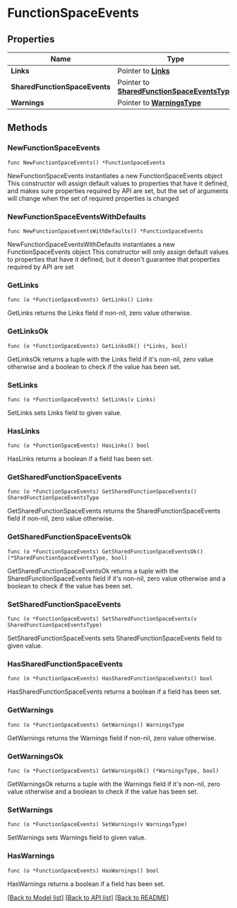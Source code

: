 # FunctionSpaceEvents

## Properties

Name | Type | Description | Notes
------------ | ------------- | ------------- | -------------
**Links** | Pointer to [**Links**](Links.md) |  | [optional] 
**SharedFunctionSpaceEvents** | Pointer to [**SharedFunctionSpaceEventsType**](SharedFunctionSpaceEventsType.md) |  | [optional] 
**Warnings** | Pointer to [**WarningsType**](WarningsType.md) |  | [optional] 

## Methods

### NewFunctionSpaceEvents

`func NewFunctionSpaceEvents() *FunctionSpaceEvents`

NewFunctionSpaceEvents instantiates a new FunctionSpaceEvents object
This constructor will assign default values to properties that have it defined,
and makes sure properties required by API are set, but the set of arguments
will change when the set of required properties is changed

### NewFunctionSpaceEventsWithDefaults

`func NewFunctionSpaceEventsWithDefaults() *FunctionSpaceEvents`

NewFunctionSpaceEventsWithDefaults instantiates a new FunctionSpaceEvents object
This constructor will only assign default values to properties that have it defined,
but it doesn't guarantee that properties required by API are set

### GetLinks

`func (o *FunctionSpaceEvents) GetLinks() Links`

GetLinks returns the Links field if non-nil, zero value otherwise.

### GetLinksOk

`func (o *FunctionSpaceEvents) GetLinksOk() (*Links, bool)`

GetLinksOk returns a tuple with the Links field if it's non-nil, zero value otherwise
and a boolean to check if the value has been set.

### SetLinks

`func (o *FunctionSpaceEvents) SetLinks(v Links)`

SetLinks sets Links field to given value.

### HasLinks

`func (o *FunctionSpaceEvents) HasLinks() bool`

HasLinks returns a boolean if a field has been set.

### GetSharedFunctionSpaceEvents

`func (o *FunctionSpaceEvents) GetSharedFunctionSpaceEvents() SharedFunctionSpaceEventsType`

GetSharedFunctionSpaceEvents returns the SharedFunctionSpaceEvents field if non-nil, zero value otherwise.

### GetSharedFunctionSpaceEventsOk

`func (o *FunctionSpaceEvents) GetSharedFunctionSpaceEventsOk() (*SharedFunctionSpaceEventsType, bool)`

GetSharedFunctionSpaceEventsOk returns a tuple with the SharedFunctionSpaceEvents field if it's non-nil, zero value otherwise
and a boolean to check if the value has been set.

### SetSharedFunctionSpaceEvents

`func (o *FunctionSpaceEvents) SetSharedFunctionSpaceEvents(v SharedFunctionSpaceEventsType)`

SetSharedFunctionSpaceEvents sets SharedFunctionSpaceEvents field to given value.

### HasSharedFunctionSpaceEvents

`func (o *FunctionSpaceEvents) HasSharedFunctionSpaceEvents() bool`

HasSharedFunctionSpaceEvents returns a boolean if a field has been set.

### GetWarnings

`func (o *FunctionSpaceEvents) GetWarnings() WarningsType`

GetWarnings returns the Warnings field if non-nil, zero value otherwise.

### GetWarningsOk

`func (o *FunctionSpaceEvents) GetWarningsOk() (*WarningsType, bool)`

GetWarningsOk returns a tuple with the Warnings field if it's non-nil, zero value otherwise
and a boolean to check if the value has been set.

### SetWarnings

`func (o *FunctionSpaceEvents) SetWarnings(v WarningsType)`

SetWarnings sets Warnings field to given value.

### HasWarnings

`func (o *FunctionSpaceEvents) HasWarnings() bool`

HasWarnings returns a boolean if a field has been set.


[[Back to Model list]](../README.md#documentation-for-models) [[Back to API list]](../README.md#documentation-for-api-endpoints) [[Back to README]](../README.md)


